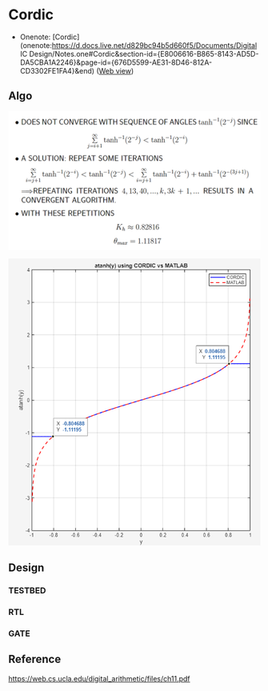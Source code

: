 # Cordic

-   Onenote: [Cordic](onenote:https://d.docs.live.net/d829bc94b5d660f5/Documents/Digital IC Design/Notes.one#Cordic&section-id={E8006616-B865-8143-AD5D-DA5CBA1A2246}&page-id={676D5599-AE31-8D46-812A-CD3302FE1FA4}&end) ([Web view](https://onedrive.live.com/view.aspx?resid=D829BC94B5D660F5!s7db5fe9cd44c4390bc2f420dad79a6b7&id=documents&wd=target(Notes.one|E8006616-B865-8143-AD5D-DA5CBA1A2246%2FCordic|676D5599-AE31-8D46-812A-CD3302FE1FA4%2F)))



## Algo

![image-20250601113429192](https://raw.githubusercontent.com/frankxaio/markdwon-image/main/data/image-20250601113429192.png)

![image-20250601113403765](https://raw.githubusercontent.com/frankxaio/markdwon-image/main/data/image-20250601113403765.png)

## Design

### TESTBED

### RTL

### GATE


## Reference

https://web.cs.ucla.edu/digital_arithmetic/files/ch11.pdf

